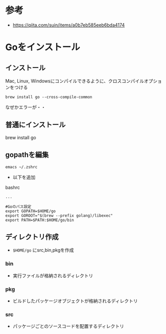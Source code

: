 # 参考
- https://qiita.com/suin/items/a0b7eb585eeb6bda4174


# Goをインストール

## インストール
Mac, Linux, Windowsにコンパイルできるように、クロスコンパイルオプションをつける

```
brew install go --cross-compile-common
```  

なぜかエラーが・・

## 普通にインストール
brew install go

## gopathを編集
```
emacs ~/.zshrc
```
- 以下を追加

bashrc
```
...

#Goのパス設定
export GOPATH=$HOME/go
export GOROOT="$(brew --prefix golang)/libexec"
export PATH=$PATH:$HOME/go/bin
```

## ディレクトリ作成
- `$HOME/go` にsrc,bin,pkgを作成

### bin
- 実行ファイルが格納されるディレクトリ
### pkg
- ビルドしたパッケージオブジェクトが格納されるディレクトリ
### src
- パッケージごとのソースコードを配置するディレクトリ
